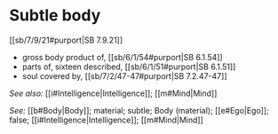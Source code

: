 # Subtle body

[[sb/7/9/21#purport|SB 7.9.21]]

* gross body product of, [[sb/6/1/54#purport|SB 6.1.54]]
* parts of, sixteen described, [[sb/6/1/51#purport|SB 6.1.51]]
* soul covered by, [[sb/7/2/47-47#purport|SB 7.2.47-47]]

*See also:* [[i#Intelligence|Intelligence]]; [[m#Mind|Mind]]

*See:* [[b#Body|Body]]; material; subtle; Body (material); [[e#Ego|Ego]]; false; [[i#Intelligence|Intelligence]]; [[m#Mind|Mind]]
